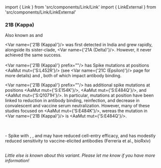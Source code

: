 import { Link } from 'src/components/Link/Link'
import { LinkExternal } from 'src/components/Link/LinkExternal'

### 21B (Kappa)
Also known as <Lin name="B.1.617.1" /> and <Who name="Kappa" />

<Var name={'21B (Kappa)'}/> was first detected in India and grew rapidly, alongside its sister-clade, <Var name={'21A (Delta)'}/>. However, it never achieved the same success.
<br/>
<br/>
<Var name={'21B (Kappa)'} prefix=""/> has Spike mutations at positions <AaMut mut={'S:L452R'}/> (see <Var name={'21C (Epsilon)'}/> page for more details) and <Mut name="S:P681"/>, both of which impact antibody binding.<br />

<Var name={'21B (Kappa)'} prefix=""/> has additional spike mutations at positions <AaMut mut={'S:E154K'}/>, <AaMut mut={'S:E484Q'}/>, and <AaMut mut={'S:Q1071H'}/>.
In particular, mutations at position <Mut name="S:E484"/> have been linked to reduction in antibody binding, reinfection, and decrease in convalescent and vaccine serum neutralization.
However, many of these studies focused on <AaMut mut={'S:E484K'}/>, wereas the mutation in <Var name={'21B (Kappa)'}/> is <AaMut mut={'S:E484Q'}/>.

<br/>
<br/>
- Spike with <AaMut mut={'S:L452R'}/>, <AaMut mut={'S:E484Q'}/>, and <AaMut mut={'S:P681R'}/> may have reduced cell-entry efficacy, and has modestly reduced sensitivity to vaccine-elicited antibodies (<LinkExternal href="https://www.biorxiv.org/content/10.1101/2021.05.08.443253v1">Ferreria et al., bioRxiv</LinkExternal>)

<br/>
<br/>


_Little else is known about this variant. Please let me know if you have more information!_
